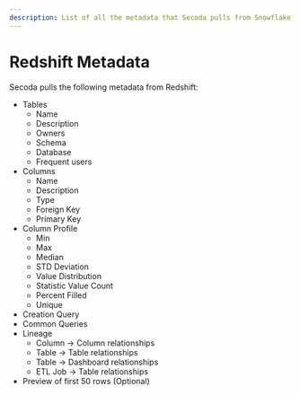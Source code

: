 ```yaml
---
description: List of all the metadata that Secoda pulls from Snowflake
---
```


# Redshift Metadata

Secoda pulls the following metadata from Redshift:

* Tables
  * Name
  * Description
  * Owners
  * Schema
  * Database
  * Frequent users
* Columns
  * Name
  * Description
  * Type
  * Foreign Key
  * Primary Key
* Column Profile
  * Min
  * Max
  * Median
  * STD Deviation
  * Value Distribution
  * Statistic Value Count
  * Percent Filled&#x20;
  * Unique
* Creation Query
* Common Queries
* Lineage
  * Column -> Column relationships
  * Table -> Table relationships
  * Table -> Dashboard relationships
  * ETL Job -> Table relationships
* Preview of first 50 rows (Optional)
